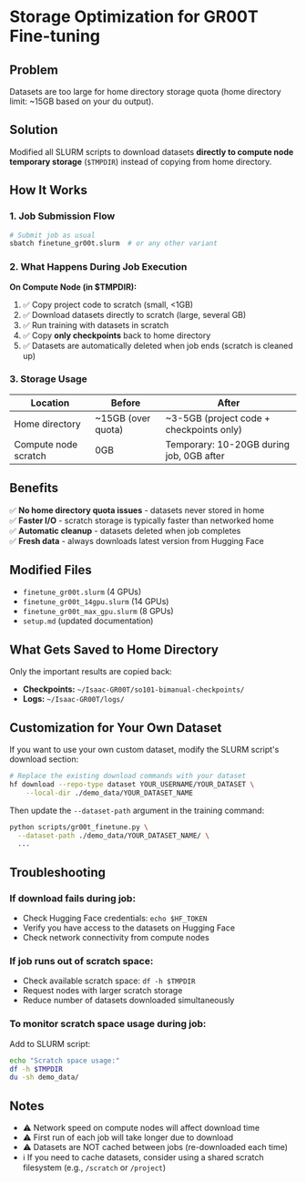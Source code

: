 # Storage Optimization for GR00T Fine-tuning

## Problem
Datasets are too large for home directory storage quota (home directory limit: ~15GB based on your du output).

## Solution
Modified all SLURM scripts to download datasets **directly to compute node temporary storage** (`$TMPDIR`) instead of copying from home directory.

## How It Works

### 1. Job Submission Flow
```bash
# Submit job as usual
sbatch finetune_gr00t.slurm  # or any other variant
```

### 2. What Happens During Job Execution

**On Compute Node (in $TMPDIR):**
1. ✅ Copy project code to scratch (small, <1GB)
2. ✅ Download datasets directly to scratch (large, several GB)
3. ✅ Run training with datasets in scratch
4. ✅ Copy **only checkpoints** back to home directory
5. ✅ Datasets are automatically deleted when job ends (scratch is cleaned up)

### 3. Storage Usage

| Location | Before | After |
|----------|---------|--------|
| Home directory | ~15GB (over quota) | ~3-5GB (project code + checkpoints only) |
| Compute node scratch | 0GB | Temporary: 10-20GB during job, 0GB after |

## Benefits

✅ **No home directory quota issues** - datasets never stored in home  
✅ **Faster I/O** - scratch storage is typically faster than networked home  
✅ **Automatic cleanup** - datasets deleted when job completes  
✅ **Fresh data** - always downloads latest version from Hugging Face  

## Modified Files

- `finetune_gr00t.slurm` (4 GPUs)
- `finetune_gr00t_14gpu.slurm` (14 GPUs)
- `finetune_gr00t_max_gpu.slurm` (8 GPUs)
- `setup.md` (updated documentation)

## What Gets Saved to Home Directory

Only the important results are copied back:
- **Checkpoints:** `~/Isaac-GR00T/so101-bimanual-checkpoints/`
- **Logs:** `~/Isaac-GR00T/logs/`

## Customization for Your Own Dataset

If you want to use your own custom dataset, modify the SLURM script's download section:

```bash
# Replace the existing download commands with your dataset
hf download --repo-type dataset YOUR_USERNAME/YOUR_DATASET \
    --local-dir ./demo_data/YOUR_DATASET_NAME
```

Then update the `--dataset-path` argument in the training command:

```bash
python scripts/gr00t_finetune.py \
  --dataset-path ./demo_data/YOUR_DATASET_NAME/ \
  ...
```

## Troubleshooting

### If download fails during job:
- Check Hugging Face credentials: `echo $HF_TOKEN`
- Verify you have access to the datasets on Hugging Face
- Check network connectivity from compute nodes

### If job runs out of scratch space:
- Check available scratch space: `df -h $TMPDIR`
- Request nodes with larger scratch storage
- Reduce number of datasets downloaded simultaneously

### To monitor scratch space usage during job:
Add to SLURM script:
```bash
echo "Scratch space usage:"
df -h $TMPDIR
du -sh demo_data/
```

## Notes

- ⚠️ Network speed on compute nodes will affect download time
- ⚠️ First run of each job will take longer due to download
- ⚠️ Datasets are NOT cached between jobs (re-downloaded each time)
- ℹ️ If you need to cache datasets, consider using a shared scratch filesystem (e.g., `/scratch` or `/project`)

